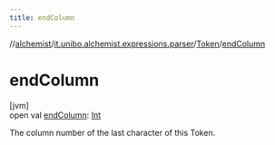```yaml
---
title: endColumn
---
```

//[alchemist](../../../index.html)/[it.unibo.alchemist.expressions.parser](../index.html)/[Token](index.html)/[endColumn](end-column.html)



# endColumn



[jvm]\
open val [endColumn](end-column.html): [Int](https://kotlinlang.org/api/latest/jvm/stdlib/kotlin/-int/index.html)



The column number of the last character of this Token.





